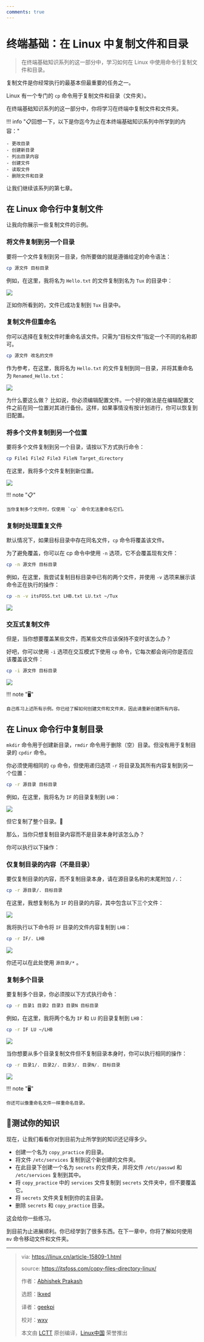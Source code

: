 ```yaml
---
comments: true
---
```


终端基础：在 Linux 中复制文件和目录
======

> 在终端基础知识系列的这一部分中，学习如何在 Linux 中使用命令行复制文件和目录。

复制文件是你经常执行的最基本但最重要的任务之一。

Linux 有一个专门的 `cp` 命令用于复制文件和目录（文件夹）。

在终端基础知识系列的这一部分中，你将学习在终端中复制文件和文件夹。

!!! info "📋回想一下，以下是你迄今为止在本终端基础知识系列中所学到的内容："

    - 更改目录
    - 创建新目录
    - 列出目录内容
    - 创建文件
    - 读取文件
    - 删除文件和目录

让我们继续该系列的第七章。

## 在 Linux 命令行中复制文件

让我向你展示一些复制文件的示例。

### 将文件复制到另一个目录

要将一个文件复制到另一目录，你所要做的就是遵循给定的命令语法：

```Bash
cp 源文件 目标目录
```

例如，在这里，我将名为 `Hello.txt` 的文件复制到名为 `Tux` 的目录中：

![](https://cdn.jsdelivr.net/gh/SDNURoboticsAILab/ImageBed@master/img/resources/linux/chapter7-copy-file-to-another-directory-in-linux-command-line.png)

正如你所看到的，文件已成功复制到 `Tux` 目录中。

### 复制文件但重命名

你可以选择在复制文件时重命名该文件。只需为“目标文件”指定一个不同的名称即可。

```Bash
cp 源文件 改名的文件
```

作为参考，在这里，我将名为 `Hello.txt` 的文件复制到同一目录，并将其重命名为 `Renamed_Hello.txt`：

![](https://cdn.jsdelivr.net/gh/SDNURoboticsAILab/ImageBed@master/img/resources/linux/chapter7-rename-a-file-while-copying-in-a-same-directory-in-linux-terminal.png)

为什么要这么做？ 比如说，你必须编辑配置文件。一个好的做法是在编辑配置文件之前在同一位置对其进行备份。这样，如果事情没有按计划进行，你可以恢复到旧配置。

### 将多个文件复制到另一个位置

要将多个文件复制到另一个目录，请按以下方式执行命令：

```Bash
cp File1 File2 File3 FileN Target_directory
```

在这里，我将多个文件复制到新位置。

![](https://cdn.jsdelivr.net/gh/SDNURoboticsAILab/ImageBed@master/img/resources/linux/chapter7-copy-multiple-files-using-the-cp-command-in-linux.png)

!!! note "📋"

    当你复制多个文件时，仅使用 `cp` 命令无法重命名它们。

### 复制时处理重复文件

默认情况下，如果目标目录中存在同名文件，`cp` 命令将覆盖该文件。

为了避免覆盖，你可以在 cp 命令中使用 `-n` 选项，它不会覆盖现有文件：

```Bash
cp -n 源文件 目标目录
```

例如，在这里，我尝试复制目标目录中已有的两个文件，并使用 `-v` 选项来展示该命令正在执行的操作：

```Bash
cp -n -v itsFOSS.txt LHB.txt LU.txt ~/Tux
```

![](https://cdn.jsdelivr.net/gh/SDNURoboticsAILab/ImageBed@master/img/resources/linux/chapter7-how-not-to-override-files-while-copying-in-linux-using-the-cp-command.png)

### 交互式复制文件

但是，当你想要覆盖某些文件，而某些文件应该保持不变时该怎么办？

好吧，你可以使用 `-i` 选项在交互模式下使用 `cp` 命令，它每次都会询问你是否应该覆盖该文件：

```Bash
cp -i 源文件 目标目录
```

![](https://cdn.jsdelivr.net/gh/SDNURoboticsAILab/ImageBed@master/img/resources/linux/chapter7-how-to-use-cp-command-in-interactive-mode.png)

!!! note "🖥️"

    自己练习上述所有示例。你已经了解如何创建文件和文件夹，因此请重新创建所有内容。

## 在 Linux 命令行中复制目录

`mkdir` 命令用于创建新目录，`rmdir` 命令用于删除（空）目录。但没有用于复制目录的 `cpdir` 命令。

你必须使用相同的 `cp` 命令，但使用递归选项 `-r` 将目录及其所有内容复制到另一个位置：

```Bash
cp -r 源目录 目标目录
```

例如，在这里，我将名为 `IF` 的目录复制到 `LHB`：

![](https://cdn.jsdelivr.net/gh/SDNURoboticsAILab/ImageBed@master/img/resources/linux/chapter7-how-to-copy-a-directory-in-linux-command-line.png)

但它复制了整个目录。🤨

那么，当你只想复制目录内容而不是目录本身时该怎么办？

你可以执行以下操作：

### 仅复制目录的内容（不是目录）

要仅复制目录的内容，而不复制目录本身，请在源目录名称的末尾附加 `/.`：

```Bash
cp -r 源目录/. 目标目录
```

在这里，我想复制名为 `IF` 的目录的内容，其中包含以下三个文件：

![](https://cdn.jsdelivr.net/gh/SDNURoboticsAILab/ImageBed@master/img/resources/linux/chapter7-check-the-file-contents-of-directory-using-the-tree-command.png)

我将执行以下命令将 `IF` 目录的文件内容复制到 `LHB`：

```Bash
cp -r IF/. LHB
```

![](https://cdn.jsdelivr.net/gh/SDNURoboticsAILab/ImageBed@master/img/resources/linux/chapter7-copy-the-file-contents-of-directory-not-a-directory-itself-in-linux-command-line.png)

你还可以在此处使用 `源目录/*` 。

### 复制多个目录

要复制多个目录，你必须按以下方式执行命令：

```Bash
cp -r 目录1 目录2 目录3 目录N 目标目录
```

例如，在这里，我将两个名为 `IF` 和 `LU` 的目录复制到 `LHB`：

```Bash
cp -r IF LU ~/LHB
```

![](https://cdn.jsdelivr.net/gh/SDNURoboticsAILab/ImageBed@master/img/resources/linux/chapter7-copy-multiple-directories-using-the-cp-command-in-linux-command-line.png)

当你想要从多个目录复制文件但不复制目录本身时，你可以执行相同的操作：

```Bash
cp -r 目录1/. 目录2/. 目录3/. 目录N/. 目标目录
```

![](https://cdn.jsdelivr.net/gh/SDNURoboticsAILab/ImageBed@master/img/resources/linux/chapter7-copy-files-from-multiple-directories-but-not-directories-their-self-using-the-cp-command.png)

!!! note "🖥️"

    你还可以像重命名文件一样重命名目录。

## 📝测试你的知识

现在，让我们看看你对到目前为止所学到的知识还记得多少。

- 创建一个名为 `copy_practice` 的目录。
- 将文件 `/etc/services` 复制到这个新创建的文件夹。
- 在此目录下创建一个名为 `secrets` 的文件夹，并将文件 `/etc/passwd` 和 `/etc/services` 复制到其中。
- 将 `copy_practice` 中的 `services` 文件复制到 `secrets` 文件夹中，但不要覆盖它。
- 将 `secrets` 文件夹复制到你的主目录。
- 删除 `secrets` 和 `copy_practice` 目录。

这会给你一些练习。

到目前为止进展顺利。你已经学到了很多东西。在下一章中，你将了解如何使用 `mv` 命令移动文件和文件夹。

--------------------------------------------------------------------------------

>via: https://linux.cn/article-15809-1.html
>
>source: https://itsfoss.com/copy-files-directory-linux/
>
>作者：[Abhishek Prakash](https://itsfoss.com/author/abhishek/)
>
>选题：[lkxed](https://github.com/lkxed/)
>
>译者：[geekpi](https://github.com/geekpi)
>
>校对：[wxy](https://github.com/wxy)
>
>本文由 [LCTT](https://github.com/LCTT/TranslateProject) 原创编译，[Linux中国](https://linux.cn/) 荣誉推出